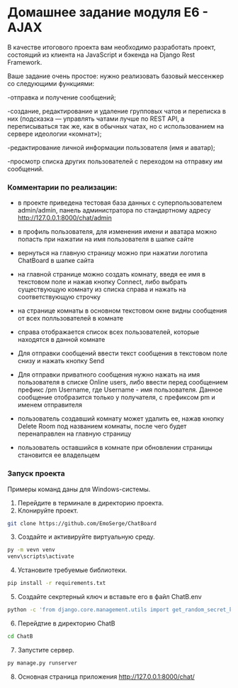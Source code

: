 <h1>Домашнее задание модуля E6 - AJAX </h1>

В качестве итогового проекта вам необходимо разработать проект, состоящий из клиента на JavaScript и бэкенда на Django Rest Framework.

Ваше задание очень простое: нужно реализовать базовый мессенжер со следующими функциями:

-отправка и получение сообщений;

-создание, редактирование и удаление групповых чатов и переписка в них (подсказка — управлять чатами лучше по REST API, а переписываться так же, как в обычных чатах, но с использованием на сервере идеологии «комнат»);

-редактирование личной информации пользователя (имя и аватар);

-просмотр списка других пользователей с переходом на отправку им сообщений.

<h3>Комментарии по реализации:</h3>

- в проекте приведена тестовая база данных с суперпользователем admin/admin, панель администратора по стандартному адресу http://127.0.0.1:8000/chat/admin

- в профиль пользователя, для изменения имени и аватара можно попасть при нажатии на имя пользователя в шапке сайте 
- вернуться на главную страницу можно при нажатии логотипа ChatBoard в шапке сайта 
- на главной странице можно создать комнату, введя ее имя в текстовом поле и нажав кнопку Connect, либо выбрать существующую комнату из списка справа и нажать на соответствующую строчку 
- на странице комнаты в основном текстовом окне видны сообщения от всех полльзователей в комнате 
- справа отображается список всех пользователей, которые находятся в данной комнате 
- Для отправки сообщений ввести текст сообщения в текстовом поле снизу и нажать кнопку Send 
- Для отправки приватного сообщения нужно нажать на имя пользователя в списке Online users, либо ввести перед сообщением префикс /pm Username, где Username - имя пользователя. Данное сообщение отобразится только у получателя, с префиксом pm и именем отправителя 
- пользователь создавший комнату может удалить ее, нажав кнопку Delete Room под названием комнаты, после чего будет перенаправлен на главную страницу 
- пользователь оставшийся в комнате при обновлении страницы становится ее владельцем 



<h3>Запуск проекта</h3>

Примеры команд даны для Windows-системы.

1. Перейдите в терминале в директорию проекта. 
2. Клонируйте проект.
```bash
git clone https://github.com/EmoSerge/ChatBoard
```
3. Создайте и активируйте виртуальную среду.
```bash
py -m vevn venv
venv\scripts\activate
```
4. Установите требуемые библиотеки.
```bash
pip install -r requirements.txt
```
5. Создайте секртерный ключ и вставьте его в файл ChatB\.env
```bash
python -c 'from django.core.management.utils import get_random_secret_key; print(get_random_secret_key())'
```
6. Перейдтие в директорию ChatB
```bash
cd ChatB
```
7. Запустите сервер.
```bash
py manage.py runserver
```
8. Основная страница приложения 
http://127.0.0.1:8000/chat/
